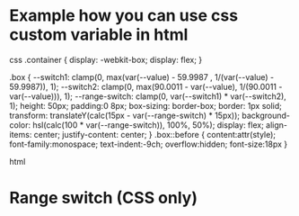 # Example how you can use css custom variable in html

css
.container {
  display: -webkit-box;
  display: flex;
}

.box {
  --switch1: clamp(0, max(var(--value) - 59.9987 , 1/(var(--value) - 59.9987)), 1);
  --switch2: clamp(0, max(90.0011 - var(--value),  1/(90.0011 - var(--value))), 1);
  --range-switch: clamp(0, var(--switch1) * var(--switch2), 1);
  height: 50px;
  padding:0 8px;
  box-sizing: border-box;
  border: 1px solid;
  transform: translateY(calc(15px - var(--range-switch) * 15px));
  background-color: hsl(calc(100 * var(--range-switch)), 100%, 50%);
  display: flex;
  align-items: center;
  justify-content: center;
}
.box::before {
  content:attr(style);
  font-family:monospace;
  text-indent:-9ch;
  overflow:hidden;
  font-size:18px
}

html
<h1>Range switch (CSS only)</h1>
<div class="container">
  <div class="box" style="--value: 50"></div>
  <div class="box" style="--value: 59"></div>
  <div class="box" style="--value: 59.5"></div>
  <div class="box" style="--value: 59.98"></div>
  <div class="box" style="--value: 60"></div>
  <div class="box" style="--value: 61"></div>
  <div class="box" style="--value: 70"></div>
  <div class="box" style="--value: 80"></div>
  <div class="box" style="--value: 89.8"></div>
  <div class="box" style="--value: 90"></div>
  <div class="box" style="--value: 90.99"></div>
  <div class="box" style="--value: 91"></div>
  <div class="box" style="--value: 100"></div>
</div>


